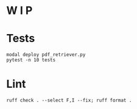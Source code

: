 # W I P

# Tests

```
modal deploy pdf_retriever.py
pytest -n 10 tests
```

# Lint

```
ruff check . --select F,I --fix; ruff format .